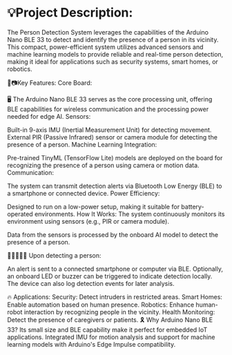 
# 💡Project Description:
The Person Detection System leverages the capabilities of the Arduino Nano BLE 33 to detect and identify the presence of a person in its vicinity. This compact, power-efficient system utilizes advanced sensors and machine learning models to provide reliable and real-time person detection, making it ideal for applications such as security systems, smart homes, or robotics.

📸📷Key Features:
Core Board:

🖥️ The Arduino Nano BLE 33 serves as the core processing unit, offering BLE capabilities for wireless communication and the processing power needed for edge AI.
Sensors:

Built-in 9-axis IMU (Inertial Measurement Unit) for detecting movement.
External PIR (Passive Infrared) sensor or camera module for detecting the presence of a person.
Machine Learning Integration:

Pre-trained TinyML (TensorFlow Lite) models are deployed on the board for recognizing the presence of a person using camera or motion data.
Communication:

The system can transmit detection alerts via Bluetooth Low Energy (BLE) to a smartphone or connected device.
Power Efficiency:

Designed to run on a low-power setup, making it suitable for battery-operated environments.
How It Works:
The system continuously monitors its environment using sensors (e.g., PIR or camera module).

Data from the sensors is processed by the onboard AI model to detect the presence of a person.

🧍🏿👩🏼‍🦽 Upon detecting a person:

An alert is sent to a connected smartphone or computer via BLE.
Optionally, an onboard LED or buzzer can be triggered to indicate detection locally.
The device can also log detection events for later analysis.

🔥 Applications:
Security: Detect intruders in restricted areas.
Smart Homes: Enable automation based on human presence.
Robotics: Enhance human-robot interaction by recognizing people in the vicinity.
Health Monitoring: Detect the presence of caregivers or patients.
🎗️ Why Arduino Nano BLE 33?
Its small size and BLE capability make it perfect for embedded IoT applications.
Integrated IMU for motion analysis and support for machine learning models with Arduino's Edge Impulse compatibility.
